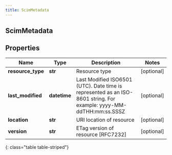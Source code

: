```yaml
---
title: ScimMetadata
---
```

## ScimMetadata

## Properties

|Name | Type | Description | Notes|
|------------ | ------------- | ------------- | -------------|
| **resource_type** | **str** | Resource type | [optional] |
| **last_modified** | **datetime** | Last Modified ISO6501 (UTC). Date time is represented as an ISO-8601 string. For example: yyyy-MM-ddTHH:mm:ss.SSSZ | [optional] |
| **location** | **str** | URI location of resource | [optional] |
| **version** | **str** | ETag version of resource [RFC7232] | [optional] |
{: class="table table-striped"}


